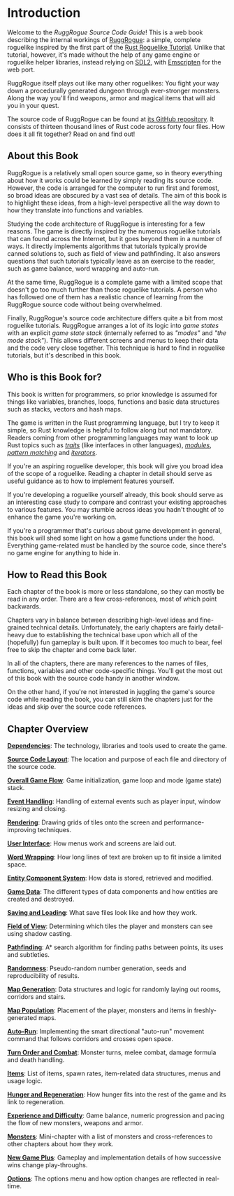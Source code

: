 # Introduction

Welcome to the *RuggRogue Source Code Guide*!
This is a web book describing the internal workings of [RuggRogue](https://tung.github.io/ruggrogue/): a simple, complete roguelike inspired by the first part of the [Rust Roguelike Tutorial](https://bfnightly.bracketproductions.com).
Unlike that tutorial, however, it's made without the help of any game engine or roguelike helper libraries, instead relying on [SDL2](https://libsdl.org), with [Emscripten](https://emscripten.org) for the web port.

RuggRogue itself plays out like many other roguelikes: You fight your way down a procedurally generated dungeon through ever-stronger monsters.
Along the way you'll find weapons, armor and magical items that will aid you in your quest.

The source code of RuggRogue can be found at [its GitHub repository](https://github.com/tung/ruggrogue).
It consists of thirteen thousand lines of Rust code across forty four files.
How does it all fit together?
Read on and find out!

## About this Book

RuggRogue is a relatively small open source game, so in theory everything about how it works could be learned by simply reading its source code.
However, the code is arranged for the computer to run first and foremost, so broad ideas are obscured by a vast sea of details.
The aim of this book is to highlight these ideas, from a high-level perspective all the way down to how they translate into functions and variables.

Studying the code architecture of RuggRogue is interesting for a few reasons.
The game is directly inspired by the numerous roguelike tutorials that can found across the Internet, but it goes beyond them in a number of ways.
It directly implements algorithms that tutorials typically provide canned solutions to, such as field of view and pathfinding.
It also answers questions that such tutorials typically leave as an exercise to the reader, such as game balance, word wrapping and auto-run.

At the same time, RuggRogue is a complete game with a limited scope that doesn't go too much further than those roguelike tutorials.
A person who has followed one of them has a realistic chance of learning from the RuggRogue source code without being overwhelmed.

Finally, RuggRogue's source code architecture differs quite a bit from most roguelike tutorials.
RuggRogue arranges a lot of its logic into *game states* with an explicit *game state stack* (internally referred to as *"modes"* and *"the mode stack"*).
This allows different screens and menus to keep their data and the code very close together.
This technique is hard to find in roguelike tutorials, but it's described in this book.

## Who is this Book for?

This book is written for programmers, so prior knowledge is assumed for things like variables, branches, loops, functions and basic data structures such as stacks, vectors and hash maps.

The game is written in the Rust programming language, but I try to keep it simple, so Rust knowledge is helpful to follow along but not mandatory.
Readers coming from other programming languages may want to look up Rust topics such as [*traits*][rust-traits] (like interfaces in other languages), [*modules*][rust-modules], [*pattern matching*][rust-pattern-matching] and [*iterators*][rust-iterators].

[rust-traits]: https://doc.rust-lang.org/book/ch10-02-traits.html
[rust-modules]: https://doc.rust-lang.org/book/ch07-05-separating-modules-into-different-files.html
[rust-pattern-matching]: https://doc.rust-lang.org/book/ch06-00-enums.html
[rust-iterators]: https://doc.rust-lang.org/book/ch13-02-iterators.html

If you're an aspiring roguelike developer, this book will give you broad idea of the scope of a roguelike.
Reading a chapter in detail should serve as useful guidance as to how to implement features yourself.

If you're developing a roguelike yourself already, this book should serve as an interesting case study to compare and contrast your existing approaches to various features.
You may stumble across ideas you hadn't thought of to enhance the game you're working on.

If you're a programmer that's curious about game development in general, this book will shed some light on how a game functions under the hood.
Everything game-related must be handled by the source code, since there's no game engine for anything to hide in.

## How to Read this Book

Each chapter of the book is more or less standalone, so they can mostly be read in any order.
There are a few cross-references, most of which point backwards.

Chapters vary in balance between describing high-level ideas and fine-grained technical details.
Unfortunately, the early chapters are fairly detail-heavy due to establishing the technical base upon which all of the (hopefully) fun gameplay is built upon.
If it becomes too much to bear, feel free to skip the chapter and come back later.

In all of the chapters, there are many references to the names of files, functions, variables and other code-specific things.
You'll get the most out of this book with the source code handy in another window.

On the other hand, if you're not interested in juggling the game's source code while reading the book, you can still skim the chapters just for the ideas and skip over the source code references.

## Chapter Overview

[**Dependencies**](dependencies.md): The technology, libraries and tools used to create the game.

[**Source Code Layout**](source-code-layout.md): The location and purpose of each file and directory of the source code.

[**Overall Game Flow**](overall-game-flow.md): Game initialization, game loop and mode (game state) stack.

[**Event Handling**](event-handling.md): Handling of external events such as player input, window resizing and closing.

[**Rendering**](rendering.md): Drawing grids of tiles onto the screen and performance-improving techniques.

[**User Interface**](user-interface.md): How menus work and screens are laid out.

[**Word Wrapping**](word-wrapping.md): How long lines of text are broken up to fit inside a limited space.

[**Entity Component System**](entity-component-system.md): How data is stored, retrieved and modified.

[**Game Data**](game-data.md): The different types of data components and how entities are created and destroyed.

[**Saving and Loading**](saving-and-loading.md): What save files look like and how they work.

[**Field of View**](field-of-view.md): Determining which tiles the player and monsters can see using shadow casting.

[**Pathfinding**](pathfinding.md): A\* search algorithm for finding paths between points, its uses and subtleties.

[**Randomness**](randomness.md): Pseudo-random number generation, seeds and reproducibility of results.

[**Map Generation**](map-generation.md): Data structures and logic for randomly laying out rooms, corridors and stairs.

[**Map Population**](map-population.md): Placement of the player, monsters and items in freshly-generated maps.

[**Auto-Run**](auto-run.md): Implementing the smart directional "auto-run" movement command that follows corridors and crosses open space.

[**Turn Order and Combat**](turn-order-and-combat.md): Monster turns, melee combat, damage formula and death handling.

[**Items**](items.md): List of items, spawn rates, item-related data structures, menus and usage logic.

[**Hunger and Regeneration**](hunger-and-regeneration.md): How hunger fits into the rest of the game and its link to regeneration.

[**Experience and Difficulty**](experience-and-difficulty.md): Game balance, numeric progression and pacing the flow of new monsters, weapons and armor.

[**Monsters**](monsters.md): Mini-chapter with a list of monsters and cross-references to other chapters about how they work.

[**New Game Plus**](new-game-plus.md): Gameplay and implementation details of how successive wins change play-throughs.

[**Options**](options.md): The options menu and how option changes are reflected in real-time.
